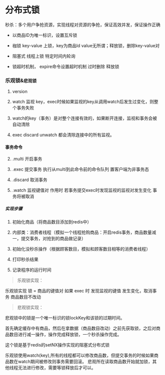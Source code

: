 # 分布式锁

秒杀：多个用户争抢资源，实现线程对资源的争抢，保证高效并发，保证操作正确

- 以商品ID为唯一标识，设置互斥锁

- 枷锁 key-value 上锁，key为商品Id value无所谓；释放锁，删除key-value对 

- 阻塞式 线程上锁 特定时间内轮询

- 锁超时机制， expire命令设置超时机制 过时删除 释放锁

### 乐观锁&**`悲观锁`**

1. version

1. watch 监视 key，exec时候如果监视的key从调用watch后发生过变化，则整个事务失败

1. watch的key（事务）是对整个连接有效的，如果断开连接，监视和事务会被自动清除

1. exec discard unwatch 都会清除连接中的所有监视。

#### 事务命令

2. .multi 开启事务

2. .exec 提交事务 执行从multi到此命令前的命令队列 置客户端为非事务态

2. .discard 取消事务 

2. .watch 监视键值对 作用时 若事务提交exec时发现监视的监视对发生变化 事务将被取消

##### 实现步骤

1. 初始化商品（将商品数目添加到redis中）

1. 内部类：消费者线程（模拟一个线程抢购商品：开启redis事务，商品数量减一，提交事务，对抢到的商品做记录）

1. 初始化没秒杀操作（根据顾客数目，模拟和顾客数目相等的消费者线程）

1. 打印秒杀结果

1. 记录程序的运行时间

> 乐观锁实现：
   
   乐观锁实现  锁 = 商品的键值对 如果 exec 时 发现监视的键值 发生变化，取消事务 商品数目不改动
   
> 悲观锁实现：

   悲观锁中的锁是一个唯一标识的锁lockKey和该锁的过期时间。
   
   首先确定缓存中有商品，然后在拿数据（商品数目改动）之前先获取锁，之后对商品数目进行减一操作，操作完成释放锁，一个秒杀操作完成。
   
   这个锁是基于redis的setNX操作实现的阻塞式分布式锁
   
   
   乐观锁使用watch(key),所有的线程都可以修改商品数，但提交事务的时候如果商品数在watch期间被修改则事务需要回滚。
   悲观所在读取商品数开始就加锁，其他线程无法进行修改，需要等锁释放后才可以。